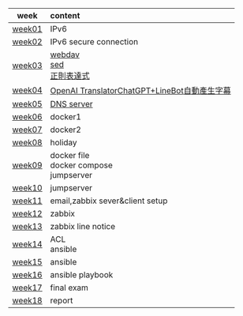 |               week                | content                           |                          
| :-------------------------------: | :---------------------------------| 
|         [week01](week1.md)        |               IPv6                |                                       
|         [week02](week2.md)        |       IPv6 secure connection      |
|         [week03](week3.md)        | [webdav]()<br>[sed]()<br>[正則表達式]()     |
|         [week04](week4.md)        |[OpenAI Translator]()[ChatGPT+LineBot]()[自動產生字幕]()|
|         [week05](week5.md)        |         [DNS server](week5.md)    |
|         [week06](week6.md)        |              docker1              |
|         [week07](week7.md)        |              docker2              |
|         [week08](week8.md)        |              holiday              |
|         [week09](week9.md)        |     docker file<br> docker compose<br> jumpserver    |
|         [week10](week10.md)       |             jumpserver            |
|         [week11](week11.md)       |         email,zabbix sever&client setup      |
|         [week12](week12.md)       |              zabbix               |
|         [week13](week13.md)       |         zabbix line notice        |
|         [week14](week14.md)       |            ACL<br> ansible        |
|         [week15](week15.md)       |             ansible               |
|         [week16](week16.md)       |          ansible playbook         |
|         [week17](week17.md)       |            final exam             |
|         [week18](week18.md)       |              report               |
